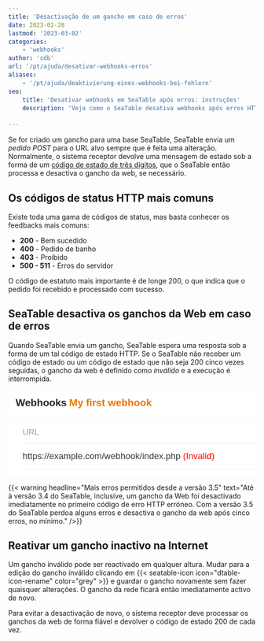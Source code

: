 ```yaml
---
title: 'Desactivação de um gancho em caso de erros'
date: 2023-02-28
lastmod: '2023-03-02'
categories:
    - 'webhooks'
author: 'cdb'
url: '/pt/ajuda/desativar-webhooks-erros'
aliases:
    - '/pt/ajuda/deaktivierung-eines-webhooks-bei-fehlern'
seo:
    title: 'Desativar webhooks em SeaTable após erros: instruções'
    description: 'Veja como o SeaTable desativa webhooks após erros HTTP e saiba como reativar ganchos inválidos para automação confiável.'

---
```


Se for criado um gancho para uma base SeaTable, SeaTable envia um _pedido POST_ para o URL alvo sempre que é feita uma alteração. Normalmente, o sistema receptor devolve uma mensagem de estado sob a forma de um [código de estado de três dígitos](https://en.wikipedia.org/wiki/List_of_HTTP_status_codes), que o SeaTable então processa e desactiva o gancho da web, se necessário.

## Os códigos de status HTTP mais comuns

Existe toda uma gama de códigos de status, mas basta conhecer os feedbacks mais comuns:

- **200** - Bem sucedido
- **400** - Pedido de banho
- **403** - Proibido
- **500 - 511** - Erros do servidor

O código de estatuto mais importante é de longe 200, o que indica que o pedido foi recebido e processado com sucesso.

## SeaTable desactiva os ganchos da Web em caso de erros

Quando SeaTable envia um gancho, SeaTable espera uma resposta sob a forma de um tal código de estado HTTP. Se o SeaTable não receber um código de estado ou um código de estado que não seja 200 cinco vezes seguidas, o gancho da web é definido como _inválido_ e a execução é interrompida.

![Gancho da rede inválido](images/invalid-webhook.png)

{{< warning headline="Mais erros permitidos desde a versão 3.5" text="Até à versão 3.4 do SeaTable, inclusive, um gancho da Web foi desactivado imediatamente no primeiro código de erro HTTP erróneo. Com a versão 3.5 do SeaTable perdoa alguns erros e desactiva o gancho da web após cinco erros, no mínimo." />}}

## Reativar um gancho inactivo na Internet

Um gancho inválido pode ser reactivado em qualquer altura. Mudar para a edição do gancho inválido clicando em {{< seatable-icon icon="dtable-icon-rename" color="grey" >}} e guardar o gancho novamente sem fazer quaisquer alterações. O gancho da rede ficará então imediatamente activo de novo.

Para evitar a desactivação de novo, o sistema receptor deve processar os ganchos da web de forma fiável e devolver o código de estado 200 de cada vez.
